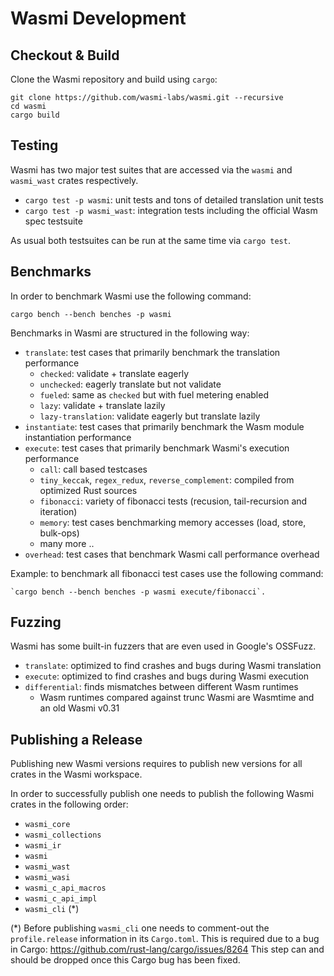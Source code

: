 # Wasmi Development

## Checkout & Build

Clone the Wasmi repository and build using `cargo`:

```console
git clone https://github.com/wasmi-labs/wasmi.git --recursive
cd wasmi
cargo build
```

## Testing

Wasmi has two major test suites that are accessed via the `wasmi` and `wasmi_wast` crates respectively.

- `cargo test -p wasmi`: unit tests and tons of detailed translation unit tests
- `cargo test -p wasmi_wast`: integration tests including the official Wasm spec testsuite

As usual both testsuites can be run at the same time via `cargo test`.

## Benchmarks

In order to benchmark Wasmi use the following command:

```console
cargo bench --bench benches -p wasmi
```

Benchmarks in Wasmi are structured in the following way:

- `translate`: test cases that primarily benchmark the translation performance
    - `checked`: validate + translate eagerly
    - `unchecked`: eagerly translate but not validate
    - `fueled`: same as `checked` but with fuel metering enabled
    - `lazy`: validate + translate lazily
    - `lazy-translation`: validate eagerly but translate lazily
- `instantiate`: test cases that primarily benchmark the Wasm module instantiation performance
- `execute`: test cases that primarily benchmark Wasmi's execution performance
    - `call`: call based testcases
    - `tiny_keccak`, `regex_redux`, `reverse_complement`: compiled from optimized Rust sources
    - `fibonacci`: variety of fibonacci tests (recusion, tail-recursion and iteration)
    - `memory`: test cases benchmarking memory accesses (load, store, bulk-ops)
    - many more ..
- `overhead`: test cases that benchmark Wasmi call performance overhead

Example: to benchmark all fibonacci test cases use the following command:

```
`cargo bench --bench benches -p wasmi execute/fibonacci`.
```

## Fuzzing

Wasmi has some built-in fuzzers that are even used in Google's OSSFuzz.

- `translate`: optimized to find crashes and bugs during Wasmi translation
- `execute`: optimized to find crashes and bugs during Wasmi execution
- `differential`: finds mismatches between different Wasm runtimes
    - Wasm runtimes compared against trunc Wasmi are Wasmtime and an old Wasmi v0.31

## Publishing a Release

Publishing new Wasmi versions requires to publish new versions for all crates in the Wasmi workspace.

In order to successfully publish one needs to publish the following Wasmi crates in the following order:

- `wasmi_core`
- `wasmi_collections`
- `wasmi_ir`
- `wasmi`
- `wasmi_wast`
- `wasmi_wasi`
- `wasmi_c_api_macros`
- `wasmi_c_api_impl`
- `wasmi_cli` (*)

(*) Before publishing `wasmi_cli` one needs to comment-out the `profile.release` information
in its `Cargo.toml`. This is required due to a bug in Cargo: https://github.com/rust-lang/cargo/issues/8264
This step can and should be dropped once this Cargo bug has been fixed.
